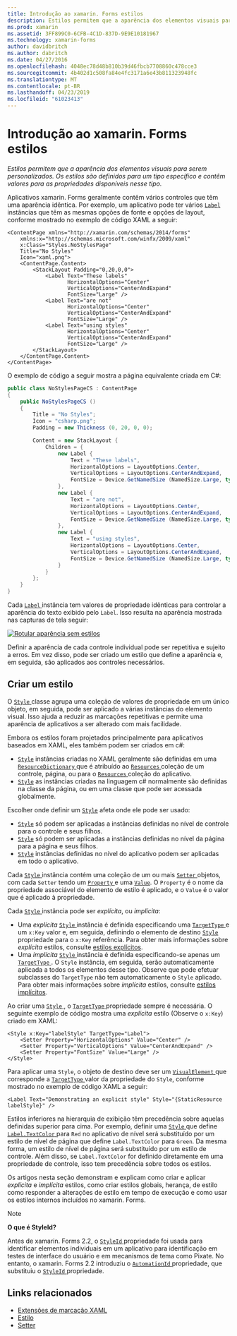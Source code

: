 ```yaml
---
title: Introdução ao xamarin. Forms estilos
description: Estilos permitem que a aparência dos elementos visuais para serem personalizados. Os estilos são definidos para um tipo específico e contêm valores para as propriedades disponíveis nesse tipo.
ms.prod: xamarin
ms.assetid: 3FF899C0-6CFB-4C1D-837D-9E9E10181967
ms.technology: xamarin-forms
author: davidbritch
ms.author: dabritch
ms.date: 04/27/2016
ms.openlocfilehash: 4048ec78d48b810b39d46fbcb7708860c478cce3
ms.sourcegitcommit: 4b402d1c508fa84e4fc3171a6e43b811323948fc
ms.translationtype: MT
ms.contentlocale: pt-BR
ms.lasthandoff: 04/23/2019
ms.locfileid: "61023413"
---
```

# <a name="introduction-to-xamarinforms-styles"></a>Introdução ao xamarin. Forms estilos

_Estilos permitem que a aparência dos elementos visuais para serem personalizados. Os estilos são definidos para um tipo específico e contêm valores para as propriedades disponíveis nesse tipo._

Aplicativos xamarin. Forms geralmente contêm vários controles que têm uma aparência idêntica. Por exemplo, um aplicativo pode ter vários [ `Label` ](xref:Xamarin.Forms.Label) instâncias que têm as mesmas opções de fonte e opções de layout, conforme mostrado no exemplo de código XAML a seguir:

```xaml
<ContentPage xmlns="http://xamarin.com/schemas/2014/forms"
    xmlns:x="http://schemas.microsoft.com/winfx/2009/xaml"
    x:Class="Styles.NoStylesPage"
    Title="No Styles"
    Icon="xaml.png">
    <ContentPage.Content>
        <StackLayout Padding="0,20,0,0">
            <Label Text="These labels"
                   HorizontalOptions="Center"
                   VerticalOptions="CenterAndExpand"
                   FontSize="Large" />
            <Label Text="are not"
                   HorizontalOptions="Center"
                   VerticalOptions="CenterAndExpand"
                   FontSize="Large" />
            <Label Text="using styles"
                   HorizontalOptions="Center"
                   VerticalOptions="CenterAndExpand"
                   FontSize="Large" />
        </StackLayout>
    </ContentPage.Content>
</ContentPage>
```

O exemplo de código a seguir mostra a página equivalente criada em C#:

```csharp
public class NoStylesPageCS : ContentPage
{
    public NoStylesPageCS ()
    {
        Title = "No Styles";
        Icon = "csharp.png";
        Padding = new Thickness (0, 20, 0, 0);

        Content = new StackLayout {
            Children = {
                new Label {
                    Text = "These labels",
                    HorizontalOptions = LayoutOptions.Center,
                    VerticalOptions = LayoutOptions.CenterAndExpand,
                    FontSize = Device.GetNamedSize (NamedSize.Large, typeof(Label))
                },
                new Label {
                    Text = "are not",
                    HorizontalOptions = LayoutOptions.Center,
                    VerticalOptions = LayoutOptions.CenterAndExpand,
                    FontSize = Device.GetNamedSize (NamedSize.Large, typeof(Label))
                },
                new Label {
                    Text = "using styles",
                    HorizontalOptions = LayoutOptions.Center,
                    VerticalOptions = LayoutOptions.CenterAndExpand,
                    FontSize = Device.GetNamedSize (NamedSize.Large, typeof(Label))
                }
            }
        };
    }
}
```

Cada [ `Label` ](xref:Xamarin.Forms.Label) instância tem valores de propriedade idênticas para controlar a aparência do texto exibido pelo `Label`. Isso resulta na aparência mostrada nas capturas de tela seguir:

[![](introduction-images/no-styles.png "Rotular aparência sem estilos")](introduction-images/no-styles-large.png#lightbox "aparência sem estilos de rótulo")

Definir a aparência de cada controle individual pode ser repetitiva e sujeito a erros. Em vez disso, pode ser criado um estilo que define a aparência e, em seguida, são aplicados aos controles necessários.

## <a name="create-a-style"></a>Criar um estilo

O [ `Style` ](xref:Xamarin.Forms.Style) classe agrupa uma coleção de valores de propriedade em um único objeto, em seguida, pode ser aplicado a várias instâncias do elemento visual. Isso ajuda a reduzir as marcações repetitivas e permite uma aparência de aplicativos a ser alterado com mais facilidade.

Embora os estilos foram projetados principalmente para aplicativos baseados em XAML, eles também podem ser criados em c#:

- [`Style`](xref:Xamarin.Forms.Style) instâncias criadas no XAML geralmente são definidas em uma [ `ResourceDictionary` ](xref:Xamarin.Forms.ResourceDictionary) que é atribuído ao [ `Resources` ](xref:Xamarin.Forms.VisualElement.Resources) coleção de um controle, página, ou para o [ `Resources` ](xref:Xamarin.Forms.Application.Resources) coleção do aplicativo.
- [`Style`](xref:Xamarin.Forms.Style) as instâncias criadas na linguagem c# normalmente são definidas na classe da página, ou em uma classe que pode ser acessada globalmente.

Escolher onde definir um [`Style`](xref:Xamarin.Forms.Style) afeta onde ele pode ser usado:

- [`Style`](xref:Xamarin.Forms.Style) só podem ser aplicadas a instâncias definidas no nível de controle para o controle e seus filhos.
- [`Style`](xref:Xamarin.Forms.Style) só podem ser aplicadas a instâncias definidas no nível da página para a página e seus filhos.
- [`Style`](xref:Xamarin.Forms.Style) instâncias definidas no nível do aplicativo podem ser aplicadas em todo o aplicativo.

Cada [ `Style` ](xref:Xamarin.Forms.Style) instância contém uma coleção de um ou mais [ `Setter` ](xref:Xamarin.Forms.Setter) objetos, com cada `Setter` tendo um [ `Property` ](xref:Xamarin.Forms.Setter.Property) e uma [`Value`](xref:Xamarin.Forms.Setter.Value). O `Property` é o nome da propriedade associável do elemento de estilo é aplicado, e o `Value` é o valor que é aplicado à propriedade.

Cada [ `Style` ](xref:Xamarin.Forms.Style) instância pode ser *explícita*, ou *implícita*:

- Uma *explícita* [ `Style` ](xref:Xamarin.Forms.Style) instância é definida especificando uma [ `TargetType` ](xref:Xamarin.Forms.Style.TargetType) e um `x:Key` valor e, em seguida, definindo o elemento de destino [ `Style` ](xref:Xamarin.Forms.VisualElement.Style) propriedade para o `x:Key` referência. Para obter mais informações sobre *explícita* estilos, consulte [estilos explícitos](~/xamarin-forms/user-interface/styles/explicit.md).
- Uma *implícita* [ `Style` ](xref:Xamarin.Forms.Style) instância é definida especificando-se apenas um [ `TargetType` ](xref:Xamarin.Forms.Style.TargetType). O `Style` instância, em seguida, serão automaticamente aplicada a todos os elementos desse tipo. Observe que pode efetuar subclasses do `TargetType` não tem automaticamente o `Style` aplicado. Para obter mais informações sobre *implícita* estilos, consulte [estilos implícitos](~/xamarin-forms/user-interface/styles/implicit.md).

Ao criar uma [ `Style` ](xref:Xamarin.Forms.Style), o [ `TargetType` ](xref:Xamarin.Forms.Style.TargetType) propriedade sempre é necessária. O seguinte exemplo de código mostra uma *explícita* estilo (Observe o `x:Key`) criado em XAML:

```xaml
<Style x:Key="labelStyle" TargetType="Label">
    <Setter Property="HorizontalOptions" Value="Center" />
    <Setter Property="VerticalOptions" Value="CenterAndExpand" />
    <Setter Property="FontSize" Value="Large" />
</Style>
```

Para aplicar uma `Style`, o objeto de destino deve ser um [ `VisualElement` ](xref:Xamarin.Forms.VisualElement) que corresponde a [ `TargetType` ](xref:Xamarin.Forms.Style.TargetType) valor da propriedade do `Style`, conforme mostrado no exemplo de código XAML a seguir:

```xaml
<Label Text="Demonstrating an explicit style" Style="{StaticResource labelStyle}" />
```

Estilos inferiores na hierarquia de exibição têm precedência sobre aquelas definidas superior para cima. Por exemplo, definir uma [ `Style` ](xref:Xamarin.Forms.Style) que define [ `Label.TextColor` ](xref:Xamarin.Forms.Label.TextColor) para `Red` no aplicativo de nível será substituído por um estilo de nível de página que define `Label.TextColor` para `Green`. Da mesma forma, um estilo de nível de página será substituído por um estilo de controle. Além disso, se `Label.TextColor` for definido diretamente em uma propriedade de controle, isso tem precedência sobre todos os estilos.

Os artigos nesta seção demonstram e explicam como criar e aplicar *explícita* e *implícita* estilos, como criar estilos globais, herança, de estilo como responder a alterações de estilo em tempo de execução e como usar os estilos internos incluídos no xamarin. Forms.

> [!NOTE]
> **O que é StyleId?**
>
> Antes de xamarin. Forms 2.2, o [ `StyleId` ](xref:Xamarin.Forms.Element.StyleId) propriedade foi usada para identificar elementos individuais em um aplicativo para identificação em testes de interface do usuário e em mecanismos de tema como Pixate. No entanto, o xamarin. Forms 2.2 introduziu o [ `AutomationId` ](xref:Xamarin.Forms.Element.AutomationId) propriedade, que substituiu o [ `StyleId` ](xref:Xamarin.Forms.Element.StyleId) propriedade.

## <a name="related-links"></a>Links relacionados

- [Extensões de marcação XAML](~/xamarin-forms/xaml/xaml-basics/xaml-markup-extensions.md)
- [Estilo](xref:Xamarin.Forms.Style)
- [Setter](xref:Xamarin.Forms.Setter)
